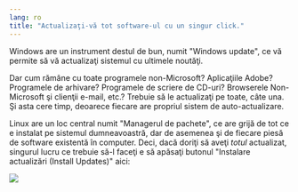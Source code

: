 ```yaml
---
lang: ro
title: "Actualizaţi-vă tot software-ul cu un singur click."
---
```


Windows are un instrument destul de bun, numit "Windows update", ce
vă permite să vă actualizaţi sistemul cu ultimele noutăţi.

Dar cum rămâne cu toate programele non-Microsoft? Aplicaţiile Adobe?
Programele de arhivare? Programele de scriere de CD-uri? Browserele Non-Microsoft
şi clienţii e-mail, etc.? Trebuie să le actualizaţi pe toate, câte una. Şi asta
cere timp, deoarece fiecare are propriul sistem de auto-actualizare.

Linux are un loc central numit "Managerul de pachete", ce are grijă
de tot ce e instalat pe sistemul dumneavoastră, dar de asemenea şi de
fiecare piesă de software existentă în computer. Deci, dacă doriţi să
aveţi <i>totul</i> actualizat, singurul lucru ce trebuie să-l faceţi
e să apăsaţi butonul "Instalare actualizări (Install Updates)" aici: 


<img src="Images/global_update.png" />




